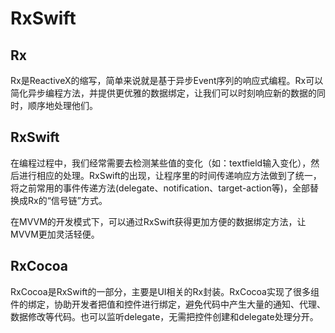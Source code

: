 # RxSwift

## Rx

Rx是ReactiveX的缩写，简单来说就是基于异步Event序列的响应式编程。Rx可以简化异步编程方法，并提供更优雅的数据绑定，让我们可以时刻响应新的数据的同时，顺序地处理他们。



## RxSwift

在编程过程中，我们经常需要去检测某些值的变化（如：textfield输入变化），然后进行相应的处理。RxSwift的出现，让程序里的时间传递响应方法做到了统一，将之前常用的事件传递方法(delegate、notification、target-action等)，全部替换成Rx的“信号链”方式。

在MVVM的开发模式下，可以通过RxSwift获得更加方便的数据绑定方法，让MVVM更加灵活轻便。



## RxCocoa

RxCocoa是RxSwift的一部分，主要是UI相关的Rx封装。RxCocoa实现了很多组件的绑定，协助开发者把值和控件进行绑定，避免代码中产生大量的通知、代理、数据修改等代码。也可以监听delegate，无需把控件创建和delegate处理分开。
